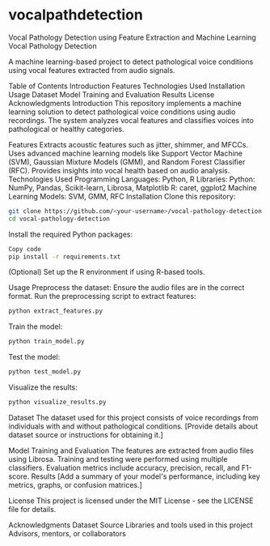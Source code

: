 # vocalpathdetection
Vocal Pathology Detection using Feature Extraction and Machine Learning
Vocal Pathology Detection

A machine learning-based project to detect pathological voice conditions using vocal features extracted from audio signals.

Table of Contents
Introduction
Features
Technologies Used
Installation
Usage
Dataset
Model Training and Evaluation
Results
License
Acknowledgments
Introduction
This repository implements a machine learning solution to detect pathological voice conditions using audio recordings. The system analyzes vocal features and classifies voices into pathological or healthy categories.

Features
Extracts acoustic features such as jitter, shimmer, and MFCCs.
Uses advanced machine learning models like Support Vector Machine (SVM), Gaussian Mixture Models (GMM), and Random Forest Classifier (RFC).
Provides insights into vocal health based on audio analysis.
Technologies Used
Programming Languages: Python, R
Libraries:
Python: NumPy, Pandas, Scikit-learn, Librosa, Matplotlib
R: caret, ggplot2
Machine Learning Models: SVM, GMM, RFC
Installation
Clone this repository:
```bash
git clone https://github.com/<your-username>/vocal-pathology-detection.git  
cd vocal-pathology-detection  
```

Install the required Python packages:
```bash
Copy code
pip install -r requirements.txt  
```
(Optional) Set up the R environment if using R-based tools.

Usage
Preprocess the dataset:
Ensure the audio files are in the correct format.
Run the preprocessing script to extract features:

```bash
python extract_features.py  
```

Train the model:
```bash
python train_model.py  
```

Test the model:
```bash
python test_model.py
```

Visualize the results:
```bash
python visualize_results.py
```

Dataset
The dataset used for this project consists of voice recordings from individuals with and without pathological conditions. [Provide details about dataset source or instructions for obtaining it.]

Model Training and Evaluation
The features are extracted from audio files using Librosa.
Training and testing were performed using multiple classifiers.
Evaluation metrics include accuracy, precision, recall, and F1-score.
Results
[Add a summary of your model's performance, including key metrics, graphs, or confusion matrices.]

License
This project is licensed under the MIT License - see the LICENSE file for details.

Acknowledgments
Dataset Source
Libraries and tools used in this project
Advisors, mentors, or collaborators
